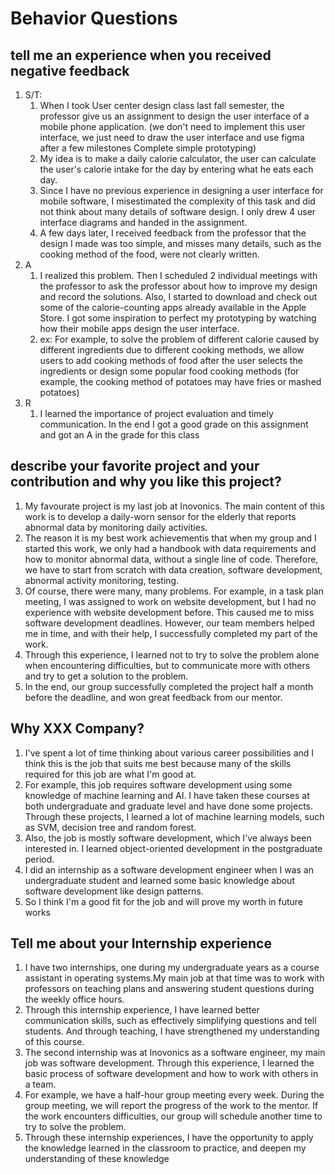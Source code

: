 # Behavior Questions

## tell me an experience when you received negative feedback
   1. S/T:
      1. When I took User center design class last fall semester, the professor give us an assignment to design the user interface of a mobile phone application. (we don't need to implement this user interface, we just need to draw the user interface and use figma after a few milestones Complete simple prototyping)
      2. My idea is to make a daily calorie calculator, the user can calculate the user's calorie intake for the day by entering what he eats each day.
      3. Since I have no previous experience in designing a user interface for mobile software, I misestimated the complexity of this task and did not think about many details of software design. I only drew 4 user interface diagrams and handed in the assignment.
      4. A few days later, I received feedback from the professor that the design I made was too simple, and misses many details, such as the cooking method of the food, were not clearly written.
   2. A
      1. I realized this problem. Then I scheduled 2 individual meetings with the professor to ask the professor about how to improve my design and record the solutions. Also, I started to download and check out some of the calorie-counting apps already available in the Apple Store. I got some inspiration to perfect my prototyping by watching how their mobile apps design the user interface.
      2. ex: For example, to solve the problem of different calorie caused by different ingredients due to different cooking methods, we allow users to add cooking methods of food after the user selects the ingredients or design some popular food cooking methods (for example, the cooking method of potatoes may have fries or mashed potatoes)
   3. R
      1. I learned the importance of project evaluation and timely communication. In the end I got a good grade on this assignment and got an A in the grade for this class

## describe your favorite project and your contribution and why you like this project?
1. My favourate project is my last job at Inovonics. The main content of this work is to develop a daily-worn sensor for the elderly that reports abnormal data by monitoring daily activities.
2. The reason it is my best work achievementis that when my group and I started this work, we only had a handbook with data requirements and how to monitor abnormal data, without a single line of code. Therefore, we have to start from scratch with data creation, software development, abnormal activity monitoring, testing.
3. Of course, there were many, many problems. For example, in a task plan meeting, I was assigned to work on website development, but I had no experience with website development before. This caused me to miss software development deadlines. However, our team members helped me in time, and with their help, I successfully completed my part of the work.
4. Through this experience, I learned not to try to solve the problem alone when encountering difficulties, but to communicate more with others and try to get a solution to the problem.
5. In the end, our group successfully completed the project half a month before the deadline, and won great feedback from our mentor.

## Why XXX Company?
1. I've spent a lot of time thinking about various career possibilities and I think this is the job that suits me best because many of the skills required for this job are what I'm good at.
2. For example, this job requires software development using some knowledge of machine learning and AI. I have taken these courses at both undergraduate and graduate level and have done some projects. Through these projects, I learned a lot of machine learning models, such as SVM, decision tree and random forest.
3. Also, the job is mostly software development, which I've always been interested in.  I learned object-oriented development in the postgraduate period.
4. I did an internship as a software development engineer when I was an undergraduate student and learned some basic knowledge about software development like design patterns.
5. So I think I'm a good fit for the job and will prove my worth in future works

## Tell me about your Internship experience
1. I have two internships, one during my undergraduate years as a course assistant in operating systems.My main job at that time was to work with professors on teaching plans and answering student questions during the weekly office hours.
2. Through this internship experience, I have learned better communication skills, such as effectively simplifying questions and tell students. And through teaching, I have strengthened my understanding of this course.
3. The second internship was at Inovonics as a software engineer, my main job was software development. Through this experience, I learned the basic process of software development and how to work with others in a team.
4. For example, we have a half-hour group meeting every week. During the group meeting, we will report the progress of the work to the mentor. If the work encounters difficulties, our group will schedule another time to try to solve the problem. 
5. Through these internship experiences, I have the opportunity to apply the knowledge learned in the classroom to practice, and deepen my understanding of these knowledge